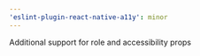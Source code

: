 ```yaml
---
'eslint-plugin-react-native-a11y': minor
---
```


Additional support for role and accessibility props
